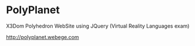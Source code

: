 # PolyPlanet
X3Dom Polyhedron WebSite using JQuery (Virtual Reality Languages exam)

http://polyplanet.webege.com

